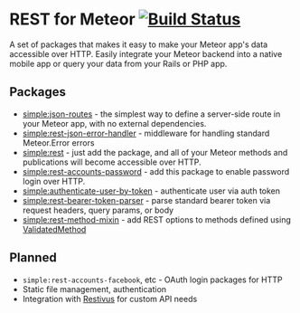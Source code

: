 # REST for Meteor [![Build Status](https://travis-ci.org/stubailo/meteor-rest.svg)](https://travis-ci.org/stubailo/meteor-rest)

A set of packages that makes it easy to make your Meteor app's data accessible over HTTP. Easily integrate your Meteor backend into a native mobile app or query your data from your Rails or PHP app.

## Packages

- [simple:json-routes](https://github.com/stubailo/meteor-rest/tree/master/packages/json-routes) - the simplest way to define a server-side route in your Meteor app, with no external dependencies.
- [simple:rest-json-error-handler](https://github.com/stubailo/meteor-rest/blob/master/packages/rest-json-error-handler/README.md) - middleware for handling standard Meteor.Error errors
- [simple:rest](https://github.com/stubailo/meteor-rest/blob/master/packages/rest/README.md) - just add the package, and all of your Meteor methods and publications will become accessible over HTTP.
- [simple:rest-accounts-password](https://github.com/stubailo/meteor-rest/blob/master/packages/rest-accounts-password/README.md) - add this package to enable password login over HTTP.
- [simple:authenticate-user-by-token](https://github.com/stubailo/meteor-rest/blob/master/packages/authenticate-user-by-token/README.md) - authenticate user via auth token
- [simple:rest-bearer-token-parser](https://github.com/stubailo/meteor-rest/blob/master/packages/rest-bearer-token-parser/README.md) - parse standard bearer token via request headers, query params, or body
- [simple:rest-method-mixin](https://github.com/stubailo/meteor-rest/blob/master/packages/rest-method-mixin/README.md) - add REST options to methods defined using [ValidatedMethod](https://github.com/meteor/validated-method)

## Planned

- `simple:rest-accounts-facebook`, etc - OAuth login packages for HTTP
- Static file management, authentication
- Integration with [Restivus](https://github.com/kahmali/meteor-restivus) for custom API needs
